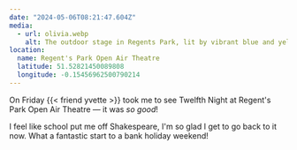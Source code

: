```yaml
---
date: "2024-05-06T08:21:47.604Z"
media:
  - url: olivia.webp
    alt: The outdoor stage in Regents Park, lit by vibrant blue and yellow lights; chairs and tables set out for the play.
location:
  name: Regent's Park Open Air Theatre
  latitude: 51.52821450089808
  longitude: -0.15456962500790214
---
```

On Friday {{< friend yvette >}} took me to see Twelfth Night at Regent's Park Open Air Theatre — it was _so good_!

I feel like school put me off Shakespeare, I'm so glad I get to go back to it now. What a fantastic start to a bank holiday weekend!

